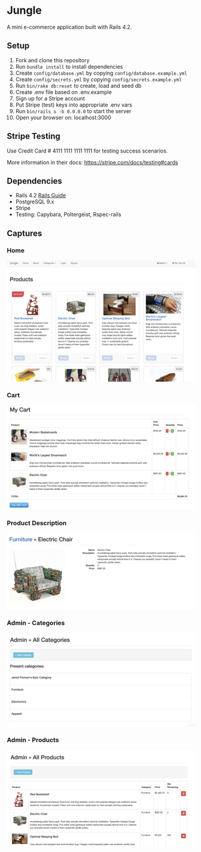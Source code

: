 # Jungle

A mini e-commerce application built with Rails 4.2.


## Setup

1. Fork and clone this repository
2. Run `bundle install` to install dependencies
3. Create `config/database.yml` by copying `config/database.example.yml`
4. Create `config/secrets.yml` by copying `config/secrets.example.yml`
5. Run `bin/rake db:reset` to create, load and seed db
6. Create .env file based on .env.example
7. Sign up for a Stripe account
8. Put Stripe (test) keys into appropriate .env vars
9. Run `bin/rails s -b 0.0.0.0` to start the server
10. Open your browser on: localhost:3000

## Stripe Testing

Use Credit Card # 4111 1111 1111 1111 for testing success scenarios.

More information in their docs: <https://stripe.com/docs/testing#cards>

## Dependencies

* Rails 4.2 [Rails Guide](http://guides.rubyonrails.org/v4.2/)
* PostgreSQL 9.x
* Stripe
* Testing: Capybara, Poltergeist, Rspec-rails

## Captures

### Home
![Home](https://github.com/JaredFlomen/jungle/blob/master/docs/home.png?raw=true)

### Cart
![Cart](https://github.com/JaredFlomen/jungle/blob/master/docs/cart.png?raw=true)

### Product Description
![Product](https://github.com/JaredFlomen/jungle/blob/master/docs/product_description.png?raw=true)

### Admin - Categories
![Categories](https://github.com/JaredFlomen/jungle/blob/master/docs/admin_categories.png?raw=true)

### Admin - Products
![Admin_Products](https://github.com/JaredFlomen/jungle/blob/master/docs/admin_products.png?raw=true)
